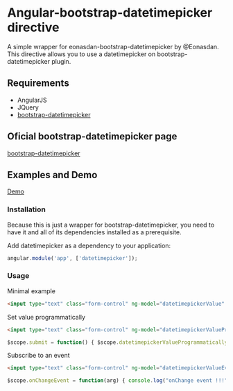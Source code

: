 # Angular-bootstrap-datetimepicker directive

A simple wrapper for eonasdan-bootstrap-datetimepicker by @Eonasdan.
This directive allows you to use a datetimepicker on bootstrap-datetimepicker plugin.

## Requirements

- AngularJS
- JQuery
- [bootstrap-datetimepicker](http://github.com/Eonasdan/bootstrap-datetimepicker)

## Oficial bootstrap-datetimepicker page

[bootstrap-datetimepicker](https://github.com/Eonasdan/bootstrap-datetimepicker)

## Examples and Demo

[Demo](http://htmlpreview.github.io/?https://github.com/rrmanzano/angular-bootstrap-datetimepicker/blob/v1dev/demo/index.html)

### Installation

Because this is just a wrapper for bootstrap-datetimepicker, you need to have it and all of its dependencies installed as a prerequisite.

Add datetimepicker as a dependency to your application:

```JavaScript
angular.module('app', ['datetimepicker']);
```

### Usage

Minimal example

```HTML
<input type="text" class="form-control" ng-model="datetimepickerValue" datetimepicker datetimepicker-options="{viewMode:'days', format:'l'}"/>
```

Set value programmatically

```HTML
<input type="text" class="form-control" ng-model="datetimepickerValueProgrammatically" datetimepicker datetimepicker-options="{viewMode:'days', format:'l'}"/>
```

```JavaScript
$scope.submit = function() { $scope.datetimepickerValueProgrammatically = '09/20/2017'; };
```

Subscribe to an event

```HTML
<input type="text" class="form-control" ng-model="datetimepickerValueEvent" datetimepicker datetimepicker-options="{viewMode:'days', format:'l'}" datetimepicker-events="{'dp.change':'onChangeEvent'}"/>
```

```JavaScript
$scope.onChangeEvent = function(arg) { console.log("onChange event !!!", arg); };
```